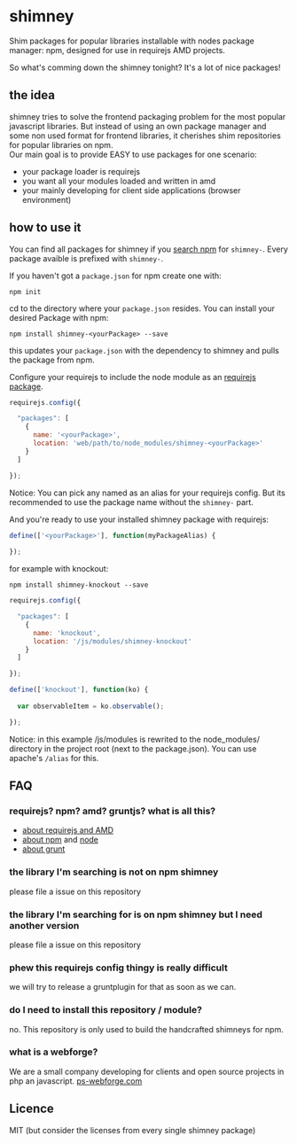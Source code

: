 # shimney

Shim packages for popular libraries installable with nodes package manager: npm, designed for use in requirejs AMD projects.

So what's comming down the shimney tonight? It's a lot of nice packages!

## the idea

shimney tries to solve the frontend packaging problem for the most popular javascript libraries. But instead of using an own package manager and some non used format for frontend libraries, it cherishes shim repositories for popular libraries on npm.  
Our main goal is to provide EASY to use packages for one scenario:

  - your package loader is requirejs
  - you want all your modules loaded and written in amd
  - your mainly developing for client side applications (browser environment)

## how to use it

You can find all packages for shimney if you [search npm](https://npmjs.org/search?q=shimney-) for `shimney-`. Every package avaible is prefixed with `shimney-`. 

If you haven't got a `package.json` for npm create one with: 
```
npm init
```

cd to the directory where your `package.json` resides. You can install your desired Package with npm: 

```
npm install shimney-<yourPackage> --save
```

this updates your `package.json` with the dependency to shimney and pulls the package from npm.

Configure your requirejs to include the node module as an [requirejs package](http://requirejs.org/docs/api.html#packages).

```javascript
requirejs.config({

  "packages": [
    {
      name: '<yourPackage>',
      location: 'web/path/to/node_modules/shimney-<yourPackage>'
    }
  ]

});
```

Notice: You can pick any named as an alias for your requirejs config. But its recommended to use the package name without the `shimney-` part.

And you're ready to use your installed shimney package with requirejs:

```javascript
define(['<yourPackage>'], function(myPackageAlias) {
  
});
```

for example with knockout:

```
npm install shimney-knockout --save
```

```javascript
requirejs.config({

  "packages": [
    {
      name: 'knockout',
      location: '/js/modules/shimney-knockout'
    }
  ]

});

define(['knockout'], function(ko) {
  
  var observableItem = ko.observable();

});
```

Notice: in this example /js/modules is rewrited to the node_modules/ directory in the project root (next to the package.json). You can use apache's `/alias` for this.

## FAQ

### requirejs? npm? amd? gruntjs? what is all this?

  - [about requirejs and AMD](http://requirejs.org)
  - [about npm](https://npmjs.org) and [node](http://nodejs.org)
  - [about grunt](http://gruntjs.com/)

### the library I'm searching is not on npm shimney

please file a issue on this repository

### the library I'm searching for is on npm shimney but I need another version

please file a issue on this repository

### phew this requirejs config thingy is really difficult

we will try to release a gruntplugin for that as soon as we can.

### do I need to install this repository / module?

no. This repository is only used to build the handcrafted shimneys for npm.

### what is a webforge?

We are a small company developing for clients and open source projects in php an javascript. [ps-webforge.com](http://www.ps-webforge.com)

## Licence

MIT (but consider the licenses from every single shimney package)
